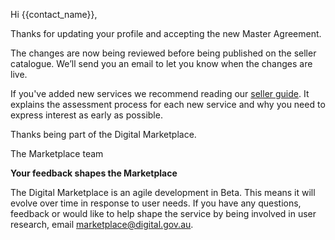 Hi {{contact_name}},

Thanks for updating your profile and accepting the new Master Agreement.

The changes are now being reviewed before being published on the seller catalogue. We’ll send you an email to let you know when the changes are live.

If you've added new services we recommend reading our [seller guide]({{url_sellers_guide}}). It explains the assessment process for each new service and why you need to express interest as early as possible.

Thanks being part of the Digital Marketplace.

The Marketplace team

**Your feedback shapes the Marketplace**

The Digital Marketplace is an agile development in Beta. This means it will evolve over time in response to user needs. If you have any questions, feedback or would like to help shape the service by being involved in user research, email [marketplace@digital.gov.au](mailto:marketplace@digital.gov.au).
